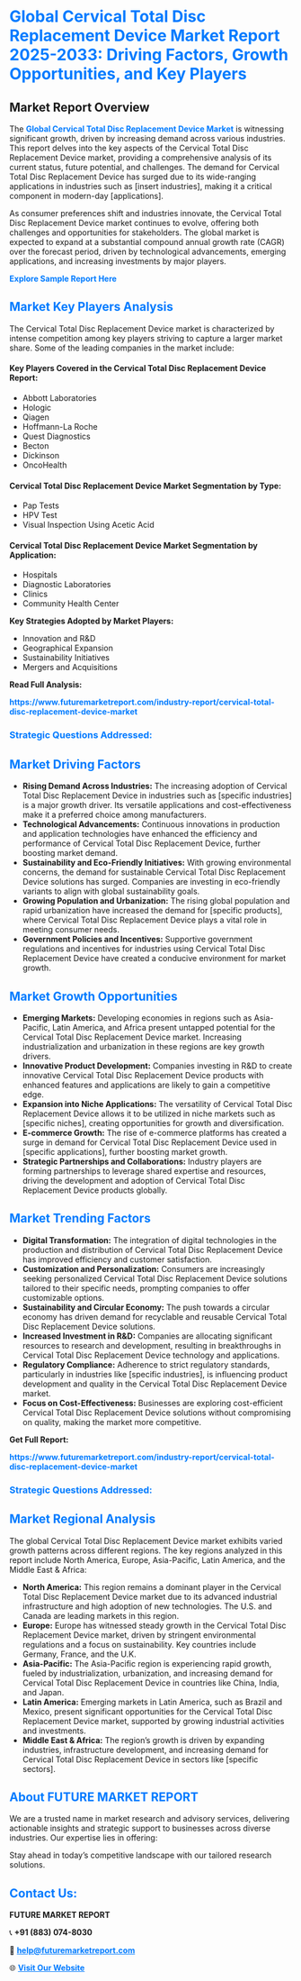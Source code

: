 <h1 style="color: #007BFF;">Global Cervical Total Disc Replacement Device Market Report 2025-2033: Driving Factors, Growth Opportunities, and Key Players</h1>

<section id="overview">
<h2>Market Report Overview</h2>
<p>The <a href="https://www.futuremarketreport.com/industry-report/cervical-total-disc-replacement-device-market" style="color: #007BFF; text-decoration: none;"><strong>Global Cervical Total Disc Replacement Device Market</strong></a> is witnessing significant growth, driven by increasing demand across various industries. This report delves into the key aspects of the Cervical Total Disc Replacement Device market, providing a comprehensive analysis of its current status, future potential, and challenges. The demand for Cervical Total Disc Replacement Device has surged due to its wide-ranging applications in industries such as [insert industries], making it a critical component in modern-day [applications].</p>
<p>As consumer preferences shift and industries innovate, the Cervical Total Disc Replacement Device market continues to evolve, offering both challenges and opportunities for stakeholders. The global market is expected to expand at a substantial compound annual growth rate (CAGR) over the forecast period, driven by technological advancements, emerging applications, and increasing investments by major players.</p>
</section>

<section id="overview">
<p><a href="https://www.futuremarketreport.com/request-sample/reportId=34146" style="color: #007BFF; text-decoration: none;"><strong>Explore Sample Report Here</strong></a></p>
</section>

<section id="key-players">
<h2 style="color: #007BFF;">Market Key Players Analysis</h2>
<p>The Cervical Total Disc Replacement Device market is characterized by intense competition among key players striving to capture a larger market share. Some of the leading companies in the market include:</p>
<h4>Key Players Covered in the Cervical Total Disc Replacement Device Report:</h4>
<ul><li>Abbott Laboratories</li><li>Hologic</li><li>Qiagen</li><li>Hoffmann-La Roche</li><li>Quest Diagnostics</li><li>Becton</li><li>Dickinson</li><li>OncoHealth</li></ul>
<h4>Cervical Total Disc Replacement Device Market Segmentation by Type:</h4>
<ul><li>Pap Tests</li><li>HPV Test</li><li>Visual Inspection Using Acetic Acid</li></ul>

<h4>Cervical Total Disc Replacement Device Market Segmentation by Application:</h4>
<ul><li>Hospitals</li><li>Diagnostic Laboratories</li><li>Clinics</li><li>Community Health Center</li></ul>
<p><strong>Key Strategies Adopted by Market Players:</strong></p>
<ul>
<li>Innovation and R&D</li>
<li>Geographical Expansion</li>
<li>Sustainability Initiatives</li>
<li>Mergers and Acquisitions</li>
</ul>
</section>

<section>
<p><strong>Read Full Analysis: </strong></p><a href="https://www.futuremarketreport.com/industry-report/cervical-total-disc-replacement-device-market" style="color: #007BFF; text-decoration: none;"><strong>https://www.futuremarketreport.com/industry-report/cervical-total-disc-replacement-device-market</strong></a>
<h3 style="color: #007BFF;">Strategic Questions Addressed:</h3>
</section>

<section id="driving-factors">
<h2 style="color: #007BFF;">Market Driving Factors</h2>
<ul>
<li><strong>Rising Demand Across Industries:</strong> The increasing adoption of Cervical Total Disc Replacement Device in industries such as [specific industries] is a major growth driver. Its versatile applications and cost-effectiveness make it a preferred choice among manufacturers.</li>
<li><strong>Technological Advancements:</strong> Continuous innovations in production and application technologies have enhanced the efficiency and performance of Cervical Total Disc Replacement Device, further boosting market demand.</li>
<li><strong>Sustainability and Eco-Friendly Initiatives:</strong> With growing environmental concerns, the demand for sustainable Cervical Total Disc Replacement Device solutions has surged. Companies are investing in eco-friendly variants to align with global sustainability goals.</li>
<li><strong>Growing Population and Urbanization:</strong> The rising global population and rapid urbanization have increased the demand for [specific products], where Cervical Total Disc Replacement Device plays a vital role in meeting consumer needs.</li>
<li><strong>Government Policies and Incentives:</strong> Supportive government regulations and incentives for industries using Cervical Total Disc Replacement Device have created a conducive environment for market growth.</li>
</ul>
</section>

<section id="growth-opportunities">
<h2 style="color: #007BFF;">Market Growth Opportunities</h2>
<ul>
<li><strong>Emerging Markets:</strong> Developing economies in regions such as Asia-Pacific, Latin America, and Africa present untapped potential for the Cervical Total Disc Replacement Device market. Increasing industrialization and urbanization in these regions are key growth drivers.</li>
<li><strong>Innovative Product Development:</strong> Companies investing in R&D to create innovative Cervical Total Disc Replacement Device products with enhanced features and applications are likely to gain a competitive edge.</li>
<li><strong>Expansion into Niche Applications:</strong> The versatility of Cervical Total Disc Replacement Device allows it to be utilized in niche markets such as [specific niches], creating opportunities for growth and diversification.</li>
<li><strong>E-commerce Growth:</strong> The rise of e-commerce platforms has created a surge in demand for Cervical Total Disc Replacement Device used in [specific applications], further boosting market growth.</li>
<li><strong>Strategic Partnerships and Collaborations:</strong> Industry players are forming partnerships to leverage shared expertise and resources, driving the development and adoption of Cervical Total Disc Replacement Device products globally.</li>
</ul>
</section>

<section id="trending-factors">
<h2 style="color: #007BFF;">Market Trending Factors</h2>
<ul>
<li><strong>Digital Transformation:</strong> The integration of digital technologies in the production and distribution of Cervical Total Disc Replacement Device has improved efficiency and customer satisfaction.</li>
<li><strong>Customization and Personalization:</strong> Consumers are increasingly seeking personalized Cervical Total Disc Replacement Device solutions tailored to their specific needs, prompting companies to offer customizable options.</li>
<li><strong>Sustainability and Circular Economy:</strong> The push towards a circular economy has driven demand for recyclable and reusable Cervical Total Disc Replacement Device solutions.</li>
<li><strong>Increased Investment in R&D:</strong> Companies are allocating significant resources to research and development, resulting in breakthroughs in Cervical Total Disc Replacement Device technology and applications.</li>
<li><strong>Regulatory Compliance:</strong> Adherence to strict regulatory standards, particularly in industries like [specific industries], is influencing product development and quality in the Cervical Total Disc Replacement Device market.</li>
<li><strong>Focus on Cost-Effectiveness:</strong> Businesses are exploring cost-efficient Cervical Total Disc Replacement Device solutions without compromising on quality, making the market more competitive.</li>
</ul>
</section>

<section>
<p><strong>Get Full Report: </strong></p><a href="https://www.futuremarketreport.com/industry-report/cervical-total-disc-replacement-device-market" style="color: #007BFF; text-decoration: none;"><strong>https://www.futuremarketreport.com/industry-report/cervical-total-disc-replacement-device-market</strong></a>
<h3 style="color: #007BFF;">Strategic Questions Addressed:</h3>
</section>


<section id="regional-analysis">
<h2 style="color: #007BFF;">Market Regional Analysis</h2>
<p>The global Cervical Total Disc Replacement Device market exhibits varied growth patterns across different regions. The key regions analyzed in this report include North America, Europe, Asia-Pacific, Latin America, and the Middle East & Africa:</p>
<ul>
<li><strong>North America:</strong> This region remains a dominant player in the Cervical Total Disc Replacement Device market due to its advanced industrial infrastructure and high adoption of new technologies. The U.S. and Canada are leading markets in this region.</li>
<li><strong>Europe:</strong> Europe has witnessed steady growth in the Cervical Total Disc Replacement Device market, driven by stringent environmental regulations and a focus on sustainability. Key countries include Germany, France, and the U.K.</li>
<li><strong>Asia-Pacific:</strong> The Asia-Pacific region is experiencing rapid growth, fueled by industrialization, urbanization, and increasing demand for Cervical Total Disc Replacement Device in countries like China, India, and Japan.</li>
<li><strong>Latin America:</strong> Emerging markets in Latin America, such as Brazil and Mexico, present significant opportunities for the Cervical Total Disc Replacement Device market, supported by growing industrial activities and investments.</li>
<li><strong>Middle East & Africa:</strong> The region’s growth is driven by expanding industries, infrastructure development, and increasing demand for Cervical Total Disc Replacement Device in sectors like [specific sectors].</li>
</ul>
</section>

<footer>
<h2 style="color: #007BFF;">About FUTURE MARKET REPORT</h2>
<p>We are a trusted name in market research and advisory services, delivering actionable insights and strategic support to businesses across diverse industries. Our expertise lies in offering:</p>

<p>Stay ahead in today’s competitive landscape with our tailored research solutions.</p>

<h2 style="color: #007BFF;">Contact Us:</h2>
<p><strong>FUTURE MARKET REPORT</strong></p>
<p>📞 <strong>+91 (883) 074-8030</strong></p>
<p>📧 <strong><a href="mailto:help@futuremarketreport.com" style="color: #007BFF;">help@futuremarketreport.com</a></strong></p>
<p>🌐 <strong><a href="https://www.futuremarketreport.com/" style="color: #007BFF;">Visit Our Website</a></strong></p>
</footer>